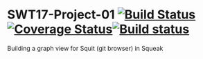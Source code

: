 # SWT17-Project-01 [![Build Status](https://travis-ci.org/HPI-SWA-Teaching/SWT17-Project-01.svg?branch=master)](https://travis-ci.org/HPI-SWA-Teaching/SWT17-Project-01)[![Coverage Status](https://coveralls.io/repos/github/HPI-SWA-Teaching/SWT17-Project-01/badge.svg?branch=master)](https://coveralls.io/github/HPI-SWA-Teaching/SWT17-Project-01?branch=master)[![Build status](https://ci.appveyor.com/api/projects/status/60wbr9vr6yfhot3a?svg=true)](https://ci.appveyor.com/project/Baschdl/swt17-project-01)
Building a graph view for Squit (git browser) in Squeak
